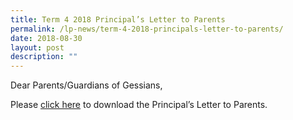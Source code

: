 ```yaml
---
title: Term 4 2018 Principal’s Letter to Parents
permalink: /lp-news/term-4-2018-principals-letter-to-parents/
date: 2018-08-30
layout: post
description: ""
---
```

Dear Parents/Guardians of Gessians,

Please [click here](/files/Letter-to-parents-term-4-2018-final-v1.pdf) to download the Principal’s Letter to Parents.